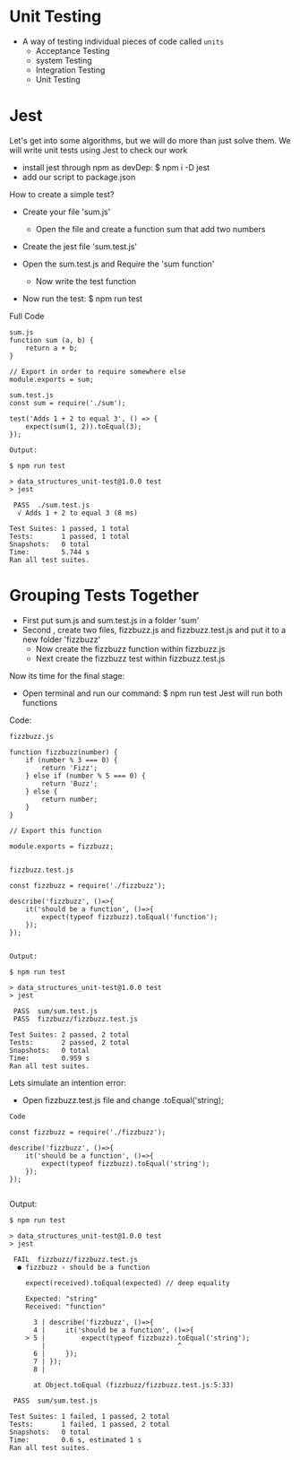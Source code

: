 # Unit Testing
- A way of testing individual pieces of code called `units`
    - Acceptance Testing
    - system Testing
    - Integration Testing
    - Unit Testing

# Jest
Let's get into some algorithms, but we will do more than just solve them. We will write unit tests using Jest to check our work

- install jest through npm as devDep: $ npm i -D jest
- add our script to package.json

How to create a simple test?
- Create your file 'sum.js'
    - Open the file and create a function sum that add two numbers
- Create the jest file 'sum.test.js'
- Open the sum.test.js and Require the 'sum function'
    - Now write the test function

- Now run the test: $ npm run test

Full Code

```
sum.js
function sum (a, b) {
    return a + b;
}

// Export in order to require somewhere else
module.exports = sum;

sum.test.js
const sum = require('./sum');

test('Adds 1 + 2 to equal 3', () => { 
    expect(sum(1, 2)).toEqual(3);
});

```
```
Output:

$ npm run test

> data_structures_unit-test@1.0.0 test
> jest

 PASS  ./sum.test.js
  √ Adds 1 + 2 to equal 3 (8 ms)

Test Suites: 1 passed, 1 total                                                                                                                          
Tests:       1 passed, 1 total                                                                                                                          
Snapshots:   0 total
Time:        5.744 s
Ran all test suites.

```
# Grouping Tests Together

- First put sum.js and sum.test.js in a folder 'sum'
- Second , create two files, fizzbuzz.js and fizzbuzz.test.js and put it to a new folder 'fizzbuzz'
    - Now create the fizzbuzz function within fizzbuzz.js
    - Next create the fizzbuzz test within fizzbuzz.test.js

Now its time for the final stage:
- Open terminal and run our command: $ npm run test
Jest will run both functions

Code: 
```
fizzbuzz.js

function fizzbuzz(number) {
    if (number % 3 === 0) {
        return 'Fizz';
    } else if (number % 5 === 0) {
        return 'Buzz';
    } else {
        return number;
    }
}

// Export this function

module.exports = fizzbuzz;


fizzbuzz.test.js

const fizzbuzz = require('./fizzbuzz');

describe('fizzbuzz', ()=>{
    it('should be a function', ()=>{
        expect(typeof fizzbuzz).toEqual('function');
    });
});


```

```
Output:

$ npm run test

> data_structures_unit-test@1.0.0 test
> jest

 PASS  sum/sum.test.js
 PASS  fizzbuzz/fizzbuzz.test.js

Test Suites: 2 passed, 2 total
Tests:       2 passed, 2 total
Snapshots:   0 total
Time:        0.959 s
Ran all test suites.

```
Lets simulate an intention error:

- Open fizzbuzz.test.js file and change .toEqual('string);

```
Code

const fizzbuzz = require('./fizzbuzz');

describe('fizzbuzz', ()=>{
    it('should be a function', ()=>{
        expect(typeof fizzbuzz).toEqual('string');
    });
});


```

Output:
```
$ npm run test

> data_structures_unit-test@1.0.0 test
> jest

 FAIL  fizzbuzz/fizzbuzz.test.js
  ● fizzbuzz › should be a function
                                                                                                                                                        
    expect(received).toEqual(expected) // deep equality

    Expected: "string"
    Received: "function"

      3 | describe('fizzbuzz', ()=>{
      4 |     it('should be a function', ()=>{
    > 5 |         expect(typeof fizzbuzz).toEqual('string');
        |                                 ^
      6 |     });
      7 | });
      8 |

      at Object.toEqual (fizzbuzz/fizzbuzz.test.js:5:33)

 PASS  sum/sum.test.js
                                                                                                                                                        
Test Suites: 1 failed, 1 passed, 2 total                                                                                                                
Tests:       1 failed, 1 passed, 2 total
Snapshots:   0 total
Time:        0.6 s, estimated 1 s
Ran all test suites.

```